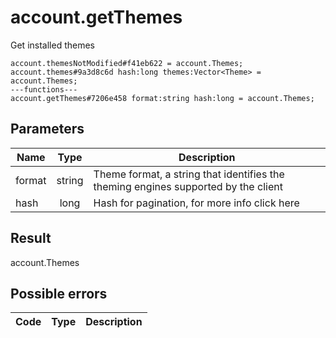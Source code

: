 # account.getThemes
Get installed themes

```
account.themesNotModified#f41eb622 = account.Themes;
account.themes#9a3d8c6d hash:long themes:Vector<Theme> = account.Themes;
---functions---
account.getThemes#7206e458 format:string hash:long = account.Themes;
```

## Parameters
| Name | Type | Description |
| ---- | :----: | ----------- |
| format | string | Theme format, a string that identifies the theming engines supported by the client |
| hash | long | Hash for pagination, for more info click here |


## Result
account.Themes

## Possible errors
| Code | Type | Description |
| ---- | :----: | ----------- |

